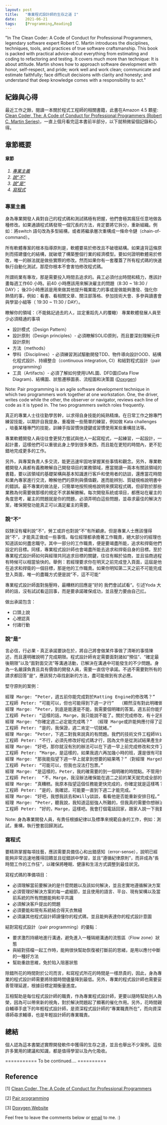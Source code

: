```yaml
---
layout: post
title:   "專業程式設計師的生存之道 I"
date:    2021-06-21
tags:    [Programming,Reading]
---
```


"In The Clean Coder: A Code of Conduct for Professional Programmers, legendary software expert Robert C. Martin introduces the disciplines, techniques, tools, and practices of true software craftsmanship. This book is packed with practical advice–about everything from estimating and coding to refactoring and testing. It covers much more than technique: It is about attitude. Martin shows how to approach software development with honor, self-respect, and pride; work well and work clean; communicate and estimate faithfully; face difficult decisions with clarity and honesty; and understand that deep knowledge comes with a responsibility to act."

## 紀錄與心得

最近工作之餘，閱讀一本關於程式工程師的相關書籍，此書在Amazon 4.5 顆星: [Clean Coder, The: A Code of Conduct for Professional Programmers (Robert C. Martin Series)](https://www.amazon.com/Clean-Coder-Conduct-Professional-Programmers-ebook/dp/B0050JLC9Y)，一直上個月看完這本書前半部分，以下就稍微留個記錄和心得。

## 章節概要

<h4><a name="TableContent"></a>章節</h4>
<h6><ol>
    <li><a href="#專業主義">專業主義</a></li>
    <li><a href="#說不">說“不“</a></li>
    <li><a href="#說是">說”是“</a></li>
    <li><a href="#寫程式">寫程式</a></li>
</ol></h6>

### <a name="專業主義">專業主義</a>

身為專業開發人員對自己的程式碼和測試碼極有把握，他們會極其瘋狂任意地做各種修改。如果通讀程式碼發現一個冗長的方法，肯定要將它拆分，重新組織。例如：將switch 語句改為多型結構，或者將繼承層次重構成一條命令鏈（chain-of-command）。

所有軟體專案的根本指導原則是，軟體要易於修改且不破壞結構。如果違背這條原則而搭建僵化的結構，就破壞了構築整個行業的經濟模型。要如何證明軟體易於修改，唯一的辦法就是做些實際的修改。然而如果你有一套覆蓋了所有程式碼的快速執行自動化測試，那麼你根本不會害怕修改程式碼。

所謂術業有專攻，那是需要投入時間去追求的。員工必須付出時間和精力，應該計畫每週工作60 小時。前40 小時應該用來解決雇主的問題（8:30 ~ 18:30 / DAY）；
後20小時應該是用來做其他提升職業能力的事或是做能夠激發、強化你熱情的事，例如：看書、看相關文章、關注部落格、參加技術大會、多參與讀書會與學習小組等（ 19:30 ~ 11:30 / DAY）。

瞭解你的領域：（不能銘記過去的人，註定重蹈先人的覆轍）
專業軟體發展人員至少必須精通的事項
- 設計模式（Design Pattern）
- 設計原則（Design principles）- 必須瞭解SOLID原則，而且要深刻理解元件設計原則
- 方法（methods）
- 學科（Disciplines）- 必須練習測試驅動開發TDD、物件導向設計OOD、結構化程式設計、持續整合（continuous integration, CI）和結對程式設計（pair programming）
- 工具（Artifacts）- 必須了解如何使用UML圖、DFD圖(Data Flow Diagram)、結構圖、狀態遷移圖表、流程圖和決策圖 ([Doxygen][doxygen])

Note: Pair programming is an agile software development technique in which two programmers work together at one workstation. One, the driver, writes code while the other, the observer or navigator, reviews each line of code as it is typed in. The two programmers switch roles frequently.

真正的專業人士往往勤學苦幹，以求得自身技能的純熟精煉。在日常工作之餘專門練習技能，以期許自我提身。重複做一些簡單的練習，例如做 Kata challenges ，培養某種專門的技能，訓練手指習慣快捷鍵或習慣使用某些重構技法等。

專業軟體開發人員往往會更努力嘗試與他人一起寫程式，一起練習，一起設計，一起計畫，這樣他們可以重彼此身上學到很多東西，而且能在更短的時間內，更不犯錯地完成更多的工作。

另外，與專案負責人多交流，能更迅速牢固地掌握某些事情和觀念。另外，專業軟體開發人員都有義務瞭解自己開發項目的業務領域，應當閱讀一兩本有關該領域的書籍，要以該領域的基礎架構與基本知識進行客戶和使用者的訪談，還應當花時間和業內專家進行交流，瞭解他們的原則與價值觀，進而能辨別、質疑規格說明書中的錯誤。最不專業的做法是，只簡單地按照規格說明來撰寫程式碼，但卻對於那些業務為何需要做那樣的規定不求甚解勝解。每次開發系統或項目，都應站在雇主的角度思考，雇主的問題就是你的問題，必須弄明白這些問題，並尋求最佳的解決方案，確保開發功能真正可以滿足雇主的需要。

### <a name="說不">說“不“</a>

奴隸沒有權利說“不“，勞工或許也對說“不”有所顧慮。但是專業人士應該懂得說“不”，才能真正做成一些事情。每位經理都承擔著工作職責，絕大部分的經理也知道該如何盡忠職守。其中一部分的工作職責，便是要竭盡所能，追求和捍衛他們設定的目標。同樣，專業程式設計師也會竭盡所能去追求和捍衛自身的目標。至於專業程式設計師如何與經理共同追求目標的關鍵，往往有賴於協商，並且協商過程有時候可以相當愉快的。舉例：若經理要求你在明天之前完成登入頁面，這屆是他在追求和捍衛的一個目標，那是他的工作職責。如果你明知第二天之前不可能完成登入頁面，唯一的盡職方式便是說”不，這不可能“

專業程式設計師面對施壓時，最糟糕的回應是”好的 我們會試試看“。引述Yoda 大師的話，沒有試試看這回事，而是要承諾確保成功，並且壓力要由自己扛。

做出承諾包含：
- 口頭上說
- 心裡認真
- 付諸行動

### <a name="說是">說”是“</a>

言必信，行必果 - 真正承諾要訣在於，將自己將會做某件事做了清晰的事情陳述，而且還明確說明了完成期限。程式設計師肯定需要面對諸如”預估“、“確定最後期限”以及“面對面交流”等溝通活動，已解決在溝通中可能發生的不少問題。身為一名嚴謹負責且具有價值的開發人員，需要一直信守承諾。不過不需要對所有的請求都回答”是“，應該努力尋找創新的方法，盡可能做到有求必應。

堅守原則的案例：
<pre>
經理 Marge: “Peter，週五前你能完成對於Ratting Engine的修改嗎？”
工程師 Peter: “可能可以，但也可能得到下週一才行”  （顯然沒有對此明確做出）
經理 Marge: ”Peter，到底是能還是不能，我需要個明確的答案。週五前你能完成對Ratting Engine的修改嗎？”
工程師 Peter: “這樣的話，Marge，我只能說不能了。關於完成修改，有十足把握的時間點，我估計最快得到下週二。” （措辭更為誠實，清楚地向經理 Marge表達了自己的不確定感）
經理 Marge: “你確定週二必定能完成嗎？” （經理 Marge或許能夠應付得了這種不確定，但也可能無法接受）
工程師 Peter: “是的，我保證，週二肯定一切就緒。”
經理 Marge: “Peter，下週二對我來說真的有問題。我們的技術文件工程師Ｗill下週一可以投入專案。他需要五天時間完成使用者手冊，如果週一早上拿不到Ratting Engine的文件，那他也就沒辦法照預定時間完成手冊了。你先把文件寫好嗎？”
工程師 Peter: “不行，必須先修改好程式碼才行，因為文件是從測試結果產生的。”
經理 Marge: “好吧，那你就沒有別的辦法可以在下週一早上前完成修改和文件了嗎？”
工程師 Peter: “Marge，是這樣的，如果我週六再加幾小時的班，還是很有可能可以在下週一早上前完成全部工作的。”
經理 Marge: “那我能指望下週一早上就拿到想要的結果嗎？”（對經理 Marge來說，這樣的回答可能還是不夠理想）
工程師 Peter: “可能可以，但我也沒法打包票。”
經理 Marge: “是這樣的，Peter，我的確需要的到一個明確的時間點。不管用什麼方式，你能確保下週一早上之前搞定一切嗎？”
工程師 Peter:  “不，Marge，我沒辦法確保能在週二之前的某天就完成全部的工作。如果這樣把你的進度表弄亂了，我也只能說抱歉，我們面對的實際情況就是這樣。”
經理 Marge: “真糟糕。我原本指望這個任務能更快完成的，你確定就是這樣嗎？“
工程師 Peter: ”是的，我確認，可能要一直到下週二才能完成。“
經理 Marge: “好吧，我想我該去和Willy談談，看看他是否能重新安排日程。”
經理 Marge: “Peter，聽我說，我知道這挺強人所難的，但我真的需要你想辦法在下週一早上之前能完成這些任務。這真的至關重要。你能再想想其他什麼辦法嗎？”
工程師 Peter: ”好的，Marge，這樣吧。我會打個電話回家，跟家人說一下我要加班。如果他們沒意見，我能保證在週一早上之前完成任務。甚至下週一早上我還會過來公司看看，確保Willy這邊一切順利。不過之後我就會回家休息，直到週三才會回來上班。你看這樣行嗎。“
</pre>

Note: 身為專業開發人員，有責任根據紀律以及標準來規範自身的工作，例如：測試，重構，執行整套回歸測試。

### <a name="寫程式">寫程式</a>

要精熟掌握每項技藝，應該需要具備信心和出錯感知（error-sense），說明已經能夠非常迅速地獲得回饋並且從錯誤中學習，並且“遵循紀律原則”，而非成為“長時間工作的工作狂”，以確保將睡眠、健康和生活方式調整到最佳狀況。

寫程式碼的準備項目：
- 必須理解當前要解決的是什麼問題以及該如何解決，並且忠實地遵循解決方案
- 必須管理好解決方案的每一處細節，並且使用的語言、平台、現有架構以及當前系統的所有問題能夠和平共識
- 必須解決客戶提出的問題
- 必須要能和現有系統結合得天衣無縫
- 必須讓其他程式設計師讀懂你的程式碼，並且能夠表達你的程式設計意圖

結對寫程式設計（pair programming）的優點：
- 要求激烈持續地進行溝通，避免進入一種隔絕溝通的流態區（Flow zone）狀態
- 與結對搭檔一起工作時，能夠很快幫助恢復被打斷前的思緒，是用以應付中斷的一種好方法
- 幫助重啟思維，免於陷入阻塞狀態

除錯所花的時間對於公司而言，和寫程式所花的時間是一樣昂貴的，因此，身為專業的程式設計師需要將除錯時間儘量降到最低。另外，專業的程式設計師也需要妥善管理延遲，根據目標定期衡量進度。

互相幫助是每位程式設計師的職責，作為專業程式設計師，更要以隨時幫助別人為榮，因為可以帶來新的視角，對於解決問題起了顯著的催化作用。另外，花時間親自輔導手底下的年輕程式設計師，是資深程式設計師的“專業職責所在”，而向資深導師尋求輔導，也是年輕設計師的專業職責。

## 總結
個人認為這本書闡述實際開發軟件中獲得的生存之道，並且也舉出不少案例。這些許多實用的建議和知識，都是值得學習以及內化吸收。

=========== To be continued…. ==========

## Reference ##

[1] [Clean Coder, The: A Code of Conduct for Professional Programmers](https://www.amazon.com/Clean-Coder-Conduct-Professional-Programmers-ebook/dp/B0050JLC9Y)

[2] [Pair programming](https://en.wikipedia.org/wiki/Pair_programming)

[3] [Doxygen Website](https://www.doxygen.nl/index.html)

[doxygen]:https://www.doxygen.nl/index.html "https://www.doxygen.nl/index.html"

<p>Feel free to leave the comments below or <a href="mailto:qazqazqaz850@gmail.com">email</a> to me. :)
